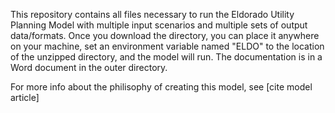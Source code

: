This repository contains all files necessary to run the Eldorado Utility Planning Model with multiple input scenarios and multiple sets of output data/formats. Once you download the directory, you can place it anywhere on your machine, set an environment variable named "ELDO" to the location of the unzipped directory, and the model will run. The documentation is in a Word document in the outer directory.

For more info about the philisophy of creating this model, see [cite model article]
